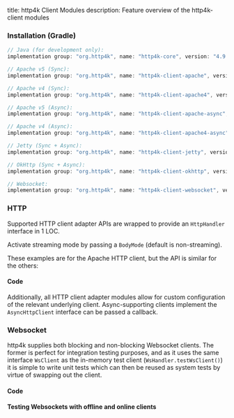 title: http4k Client Modules
description: Feature overview of the http4k-client modules

### Installation (Gradle)

```groovy
// Java (for development only):
implementation group: "org.http4k", name: "http4k-core", version: "4.9.0.1"

// Apache v5 (Sync): 
implementation group: "org.http4k", name: "http4k-client-apache", version: "4.9.0.1"

// Apache v4 (Sync): 
implementation group: "org.http4k", name: "http4k-client-apache4", version: "4.9.0.1"

// Apache v5 (Async): 
implementation group: "org.http4k", name: "http4k-client-apache-async", version: "4.9.0.1"

// Apache v4 (Async): 
implementation group: "org.http4k", name: "http4k-client-apache4-async", version: "4.9.0.1"

// Jetty (Sync + Async): 
implementation group: "org.http4k", name: "http4k-client-jetty", version: "4.9.0.1"

// OkHttp (Sync + Async): 
implementation group: "org.http4k", name: "http4k-client-okhttp", version: "4.9.0.1"

// Websocket: 
implementation group: "org.http4k", name: "http4k-client-websocket", version: "4.9.0.1"
```

### HTTP
Supported HTTP client adapter APIs are wrapped to provide an `HttpHandler` interface in 1 LOC.

Activate streaming mode by passing a `BodyMode` (default is non-streaming).

These examples are for the Apache HTTP client, but the API is similar for the others:

#### Code [<img class="octocat"/>](https://github.com/http4k/http4k/blob/master/src/docs/guide/modules/clients/example_http.kt)

<script src="https://gist-it.appspot.com/https://github.com/http4k/http4k/blob/master/src/docs/guide/modules/clients/example_http.kt"></script>

Additionally, all HTTP client adapter modules allow for custom configuration of the relevant underlying client. Async-supporting clients implement the `AsyncHttpClient` interface can be passed a callback.

### Websocket
http4k supplies both blocking and non-blocking Websocket clients. The former is perfect for integration testing purposes, and as it uses the same interface `WsClient` as the in-memory test client (`WsHandler.testWsClient()`) it is simple to write unit tests which can then be reused as system tests by virtue of swapping out the client.

#### Code [<img class="octocat"/>](https://github.com/http4k/http4k/blob/master/src/docs/guide/modules/clients/example_websocket.kt)

<script src="https://gist-it.appspot.com/https://github.com/http4k/http4k/blob/master/src/docs/guide/modules/clients/example_websocket.kt"></script>

#### Testing Websockets with offline and online clients [<img class="octocat"/>](https://github.com/http4k/http4k/blob/master/src/docs/guide/modules/clients/TestingWebsockets.kt)

<script src="https://gist-it.appspot.com/https://github.com/http4k/http4k/blob/master/src/docs/guide/modules/clients/TestingWebsockets.kt"></script>

